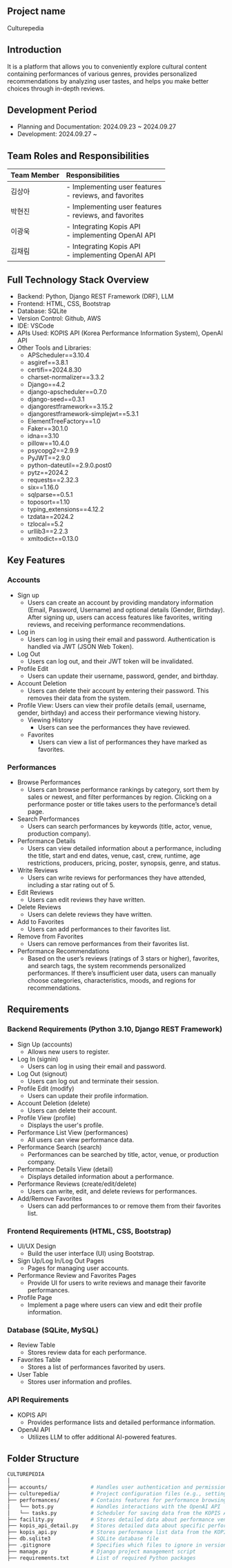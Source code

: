## Project name
Culturepedia

## Introduction
It is a platform that allows you to conveniently explore cultural content containing performances of various genres, provides personalized recommendations by analyzing user tastes, and helps you make better choices through in-depth reviews.

## Development Period
- Planning and Documentation: 2024.09.23 ~ 2024.09.27
- Development: 2024.09.27 ~
## Team Roles and Responsibilities
|Team Member|Responsibilities|
|:--|:--|
|김상아|- Implementing user features<br>- reviews, and favorites|
|박현진|- Implementing user features<br>- reviews, and favorites|
|이광욱|- Integrating Kopis API<br>- implementing OpenAI API|
|김채림|- Integrating Kopis API<br>- implementing OpenAI API|


## Full Technology Stack Overview
- Backend: Python, Django REST Framework (DRF), LLM
- Frontend: HTML, CSS, Bootstrap
- Database: SQLite
- Version Control: Github, AWS
- IDE: VSCode
- APIs Used: KOPIS API (Korea Performance Information System), OpenAI API
- Other Tools and Libraries:
  - APScheduler==3.10.4
  - asgiref==3.8.1
  - certifi==2024.8.30
  - charset-normalizer==3.3.2
  - Django==4.2
  - django-apscheduler==0.7.0
  - django-seed==0.3.1
  - djangorestframework==3.15.2
  - djangorestframework-simplejwt==5.3.1
  - ElementTreeFactory==1.0
  - Faker==30.1.0
  - idna==3.10
  - pillow==10.4.0
  - psycopg2==2.9.9
  - PyJWT==2.9.0
  - python-dateutil==2.9.0.post0
  - pytz==2024.2
  - requests==2.32.3
  - six==1.16.0
  - sqlparse==0.5.1
  - toposort==1.10
  - typing_extensions==4.12.2
  - tzdata==2024.2
  - tzlocal==5.2
  - urllib3==2.2.3
  - xmltodict==0.13.0

## Key Features
### Accounts
- Sign up
  - Users can create an account by providing mandatory information (Email, Password, Username) and optional details (Gender, Birthday). After signing up, users can access features like favorites, writing reviews, and receiving performance recommendations.
- Log in
  - Users can log in using their email and password. Authentication is handled via JWT (JSON Web Token).
- Log Out
  - Users can log out, and their JWT token will be invalidated.
- Profile Edit
  - Users can update their username, password, gender, and birthday.
- Account Deletion
  - Users can delete their account by entering their password. This removes their data from the system.
- Profile View: Users can view their profile details (email, username, gender, birthday) and access their performance viewing history.
  - Viewing History
    - Users can see the performances they have reviewed.
  - Favorites
    - Users can view a list of performances they have marked as favorites.

### Performances
- Browse Performances
  - Users can browse performance rankings by category, sort them by sales or newest, and filter performances by region. Clicking on a performance poster or title takes users to the performance’s detail page.
- Search Performances
  - Users can search performances by keywords (title, actor, venue, production company).
- Performance Details
  - Users can view detailed information about a performance, including the title, start and end dates, venue, cast, crew, runtime, age restrictions, producers, pricing, poster, synopsis, genre, and status.
- Write Reviews
  - Users can write reviews for performances they have attended, including a star rating out of 5.
- Edit Reviews
  - Users can edit reviews they have written.
- Delete Reviews
  - Users can delete reviews they have written.
- Add to Favorites
  - Users can add performances to their favorites list.
- Remove from Favorites
  - Users can remove performances from their favorites list.
- Performance Recommendations
  - Based on the user’s reviews (ratings of 3 stars or higher), favorites, and search tags, the system recommends personalized performances. If there’s insufficient user data, users can manually choose categories, characteristics, moods, and regions for recommendations.


## Requirements
### Backend Requirements (Python 3.10, Django REST Framework)
- Sign Up (accounts)
  - Allows new users to register.
- Log In (signin)
  - Users can log in using their email and password.
- Log Out (signout)
  - Users can log out and terminate their session.
- Profile Edit (modify)
  - Users can update their profile information.
- Account Deletion (delete)
  - Users can delete their account.
- Profile View (profile)
  - Displays the user's profile.
- Performance List View (performances)
  - All users can view performance data.
- Performance Search (search)
  - Performances can be searched by title, actor, venue, or production company.
- Performance Details View (detail)
  - Displays detailed information about a performance.
- Performance Reviews (create/edit/delete)
  - Users can write, edit, and delete reviews for performances.
- Add/Remove Favorites
  - Users can add performances to or remove them from their favorites list.

### Frontend Requirements (HTML, CSS, Bootstrap)
- UI/UX Design
  - Build the user interface (UI) using Bootstrap.
- Sign Up/Log In/Log Out Pages
  - Pages for managing user accounts.
- Performance Review and Favorites Pages
  - Provide UI for users to write reviews and manage their favorite performances.
- Profile Page
  - Implement a page where users can view and edit their profile information.

### Database (SQLite, MySQL)
- Review Table
  - Stores review data for each performance.
- Favorites Table
  - Stores a list of performances favorited by users.
- User Table
  - Stores user information and profiles.

### API Requirements
- KOPIS API
  - Provides performance lists and detailed performance information.
- OpenAI API
  - Utilizes LLM to offer additional AI-powered features.


## Folder Structure
```bash
CULTUREPEDIA
│
├── accounts/              # Handles user authentication and permissions
├── culturepedia/          # Project configuration files (e.g., settings.py)
├── performances/          # Contains features for performance browsing, searching, and recommendations
│   └── bots.py            # Handles interactions with the OpenAI API
│   └── tasks.py           # Scheduler for saving data from the KOPIS API to the local database
├── facility.py            # Stores detailed data about performance venues from the KOPIS API
├── kopis_api_detail.py    # Stores detailed data about specific performances from the KOPIS API
├── kopis_api.py           # Stores performance list data from the KOPIS API
├── db.sqlite3             # SQLite database file
├── .gitignore             # Specifies which files to ignore in version control
├── manage.py              # Django project management script
├── requirements.txt       # List of required Python packages
```

